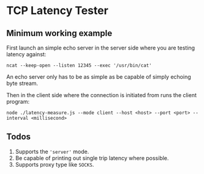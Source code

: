 # TCP Latency Tester

## Minimum working example

First launch an simple echo server in the server side where you are testing latency against:

```
ncat --keep-open --listen 12345 --exec '/usr/bin/cat'
```

An echo server only has to be as simple as be capable of simply echoing byte stream.

Then in the client side where the connection is initiated from runs the client program:

```
node ./latency-measure.js --mode client --host <host> --port <port> --interval <millisecond>
```

## Todos

1. Supports the `'server'` mode.
2. Be capable of printing out single trip latency where possible.
3. Supports proxy type like `SOCKS`.
